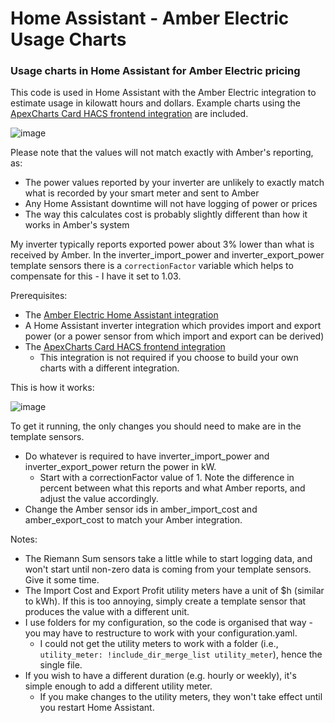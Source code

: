 # Home Assistant - Amber Electric Usage Charts
### Usage charts in Home Assistant for Amber Electric pricing

This code is used in Home Assistant with the Amber Electric integration to estimate usage in kilowatt hours and dollars. Example charts using the [ApexCharts Card HACS frontend integration](https://github.com/RomRider/apexcharts-card) are included.

![image](https://user-images.githubusercontent.com/25993713/234173654-b3e60742-90cc-4252-ad6d-4c55a3100b57.png)

Please note that the values will not match exactly with Amber's reporting, as:
* The power values reported by your inverter are unlikely to exactly match what is recorded by your smart meter and sent to Amber
* Any Home Assistant downtime will not have logging of power or prices
* The way this calculates cost is probably slightly different than how it works in Amber's system

My inverter typically reports exported power about 3% lower than what is received by Amber. In the inverter_import_power and inverter_export_power template sensors there is a `correctionFactor` variable which helps to compensate for this - I have it set to 1.03.

Prerequisites:
* The [Amber Electric Home Assistant integration](https://www.home-assistant.io/integrations/amberelectric)
* A Home Assistant inverter integration which provides import and export power (or a power sensor from which import and export can be derived)
* The [ApexCharts Card HACS frontend integration](https://github.com/RomRider/apexcharts-card)
  * This integration is not required if you choose to build your own charts with a different integration.

This is how it works:

![image](https://user-images.githubusercontent.com/25993713/234205310-6daf1eba-c265-4646-acd3-cedec8d69316.png)

To get it running, the only changes you should need to make are in the template sensors.
* Do whatever is required to have inverter_import_power and inverter_export_power return the power in kW.
  * Start with a correctionFactor value of 1. Note the difference in percent between what this reports and what Amber reports, and adjust the value accordingly.
* Change the Amber sensor ids in amber_import_cost and amber_export_cost to match your Amber integration.

Notes: 
* The Riemann Sum sensors take a little while to start logging data, and won't start until non-zero data is coming from your template sensors. Give it some time.
* The Import Cost and Export Profit utility meters have a unit of $h (similar to kWh). If this is too annoying, simply create a template sensor that produces the value with a different unit.
* I use folders for my configuration, so the code is organised that way - you may have to restructure to work with your configuration.yaml.
  * I could not get the utility meters to work with a folder (i.e., `utility_meter: !include_dir_merge_list utility_meter`), hence the single file.
* If you wish to have a different duration (e.g. hourly or weekly), it's simple enough to add a different utility meter.
  * If you make changes to the utility meters, they won't take effect until you restart Home Assistant.

